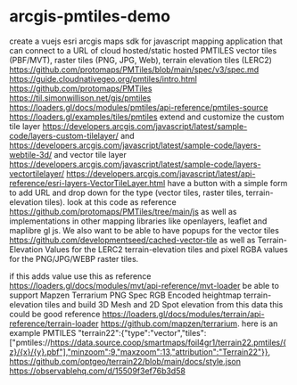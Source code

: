 # arcgis-pmtiles-demo

create a vuejs esri arcgis maps sdk for javascript mapping application that can connect to a URL of cloud hosted/static hosted PMTILES vector tiles (PBF/MVT), raster tiles (PNG, JPG, Web), terrain elevation tiles (LERC2)   https://github.com/protomaps/PMTiles/blob/main/spec/v3/spec.md  https://guide.cloudnativegeo.org/pmtiles/intro.html https://github.com/protomaps/PMTiles https://til.simonwillison.net/gis/pmtiles  https://loaders.gl/docs/modules/pmtiles/api-reference/pmtiles-source https://loaders.gl/examples/tiles/pmtiles extend and customize the custom tile layer https://developers.arcgis.com/javascript/latest/sample-code/layers-custom-tilelayer/  and https://developers.arcgis.com/javascript/latest/sample-code/layers-webtile-3d/ and vector tile layer https://developers.arcgis.com/javascript/latest/sample-code/layers-vectortilelayer/  https://developers.arcgis.com/javascript/latest/api-reference/esri-layers-VectorTileLayer.html have a button with a simple form to add URL and drop down for the type (vector tiles, raster tiles, terrain-elevation tiles).  look at this code as reference https://github.com/protomaps/PMTiles/tree/main/js as well as implementations in other mapping libraries like openlayers, leaflet and maplibre gl js.  We also want to be able to have popups for the vector tiles https://github.com/developmentseed/cached-vector-tile as well as Terrain-Elevation Values for the LERC2 terrain-elevation tiles and pixel RGBA values for the PNG/JPG/WEBP raster tiles. 

if this adds value use this as reference https://loaders.gl/docs/modules/mvt/api-reference/mvt-loader be able to support Mapzen Terrarium PNG Spec RGB Encoded heightmap terrain-elevation tiles and build 3D Mesh and 2D Spot elevation from this data this could be good reference https://loaders.gl/docs/modules/terrain/api-reference/terrain-loader https://github.com/mapzen/terrarium. here is an example PMTILES "terrain22":{"type":"vector","tiles":["pmtiles://https://data.source.coop/smartmaps/foil4gr1/terrain22.pmtiles/{z}/{x}/{y}.pbf"],"minzoom":9,"maxzoom":13,"attribution":"Terrain22"}}, https://github.com/optgeo/terrain22/blob/main/docs/style.json https://observablehq.com/d/15509f3ef76b3d58
